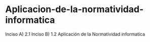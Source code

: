 # Aplicacion-de-la-normatividad-informatica
Inciso A) 2.1 Inciso B) 1.2 Aplicación de la Normatividad informatica
